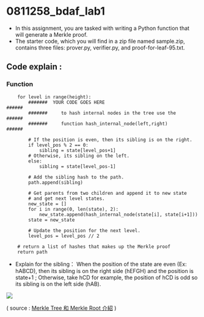 # 0811258_bdaf_lab1
* In this assignment, you are tasked with writing a Python function that will generate a Merkle proof.
* The starter code, which you will find in a zip file named sample.zip, contains three files: prover.py, verifier.py, and proof-for-leaf-95.txt.

## Code explain :

### Function
```python=
    for level in range(height):
        #######  YOUR CODE GOES HERE                              ######
        #######     to hash internal nodes in the tree use the    ######
        #######     function hash_internal_node(left,right)       ######

        # If the position is even, then its sibling is on the right.
        if level_pos % 2 == 0:
            sibling = state[level_pos+1]
        # Otherwise, its sibling on the left.
        else:
            sibling = state[level_pos-1]

        # Add the sibling hash to the path.
        path.append(sibling)

        # Get parents from two children and append it to new state 
        # and get next level states.
        new_state = []
        for i in range(0, len(state), 2):
            new_state.append(hash_internal_node(state[i], state[i+1]))
        state = new_state

        # Update the position for the next level.
        level_pos = level_pos // 2

    # return a list of hashes that makes up the Merkle proof
    return path
```
* Explain for the sibling：
    When the position of the state are even (Ex: hABCD), then its sibling is on the right side (hEFGH) and the position is state+1 ; Otherwise, take hCD for example, the position of hCD is odd so its sibling is on the left side (hAB).
    
![](https://i.imgur.com/kb94UQr.png)

( source : [Merkle Tree 和 Merkle Root 介紹](https://academy.binance.com/zt/articles/merkle-trees-and-merkle-roots-explained) )

